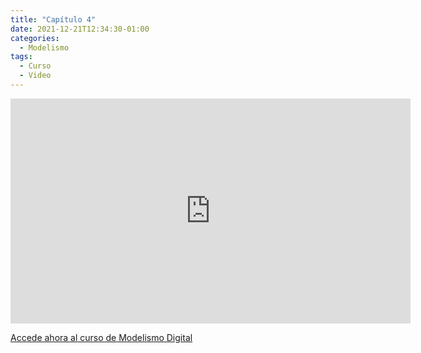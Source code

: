 ```yaml
---
title: "Capítulo 4"
date: 2021-12-21T12:34:30-01:00
categories:
  - Modelismo
tags:
  - Curso
  - Video
---
```


<span id="chapterTitle"></span>            
<iframe id="chapterSrc" src="https://player.vimeo.com/video/655858613?h=656ceb1cad&title=0&byline=0&portrait=0" width="640" height="360" frameborder="0" allow="autoplay; fullscreen; picture-in-picture" allowfullscreen></iframe>
<div id=chapterDescription></div>

<a href="//ModelismoDigital.com">Accede ahora al curso de Modelismo Digital</a>

<script src="../../../chapters.js"></script>
<script>
  setChapter(4);
</script>
